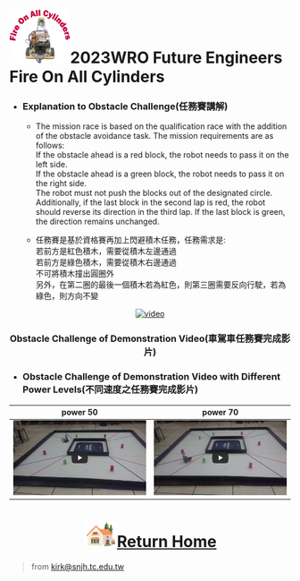 ![LOGO](../../other/img/logo.png)2023WRO Future Engineers Fire On All Cylinders  
=====

 - ### Explanation to Obstacle Challenge(任務賽講解) 

    - The mission race is based on the qualification race with the addition of the obstacle avoidance task. The mission requirements are as follows:  
        If the obstacle ahead is a red block, the robot needs to pass it on the left side.  
        If the obstacle ahead is a green block, the robot needs to pass it on the right side.  
        The robot must not push the blocks out of the designated circle.  
        Additionally, if the last block in the second lap is red, the robot should reverse its direction in the third lap. If the last block is green, the direction remains unchanged.

    - 任務賽是基於資格賽再加上閃避積木任務，任務需求是:  
        若前方是紅色積木，需要從積木左邊通過  
        若前方是綠色積木，需要從積木右邊通過  
        不可將積木撞出圓圈外  
        另外，在第二圈的最後一個積木若為紅色，則第三圈需要反向行駛，若為綠色，則方向不變

<div align="center">
  
[![video](https://res.cloudinary.com/marcomontalbano/image/upload/v1691905192/video_to_markdown/images/youtube--rdiJdfcBSKc-c05b58ac6eb4c4700831b2b3070cd403.jpg)](https://youtu.be/rdiJdfcBSKc "video")
</div>


### <div align="center">Obstacle Challenge of Demonstration Video(車駕車任務賽完成影片)</div>
 - ### Obstacle Challenge of Demonstration Video with Different Power Levels(不同速度之任務賽完成影片)
|power 50   |power 70  |
|:---:|:---:|
|[![Obstacle Challenge 50  Fire-On-All-Cylinders](./img/Obstacle_Challenge_50.jpg)](https://youtu.be/Jo7555gfXG8 "Obstacle Challenge 50  Fire-On-All-Cylinders")|[![Obstacle Challenge 70  Fire-On-All-Cylinders](./img/Obstacle_Challenge_70.jpg)](https://youtu.be/iCmcXbACizY "Obstacle Challenge 70  Fire-On-All-Cylinders")|



# <div align="center">![HOME](../../other/img/Home.png)[Return Home](../../)</div>  

> from kirk@snjh.tc.edu.tw

